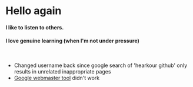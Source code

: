 # Hello again

#### I like to listen to others.

#### I love genuine learning (when I'm not under pressure)
<br>

- Changed username back since google search of 'hearkour github' only results in unrelated inappropriate pages
- [Google webmaster tool](https://www.google.com/webmasters/tools/removals) didn't work

<!--
- 🔭 Working on [chinese-timer](https://github.com/Hearkour/chinese-timer) and [xlsx-to-quizlet](https://github.com/Hearkour/xlsx-to-quizlet)
  
  > Will it work well? I do not know 😉
  
- 🌱 Learning [세벌식390](https://typing.malangmalang.com/)

  > Very interesting layout
  
-->
